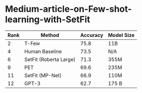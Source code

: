 # Medium-article-on-Few-shot-learning-with-SetFit

| Rank | Method | Accuracy | Model Size |
| ---- | ------ | -------- | --------- |
| 2 | T-Few | 75.8 | 11B |
| 4 | Human Baseline | 73.5 | N/A |
| 6 | SetFit (Roberta Large) | 71.3 | 355M |
| 9 | PET | 69.6 | 235M |
| 11 |SetFit (MP-Net) | 66.9 | 110M |
| 12 |GPT-3 | 62.7 | 175 B |
